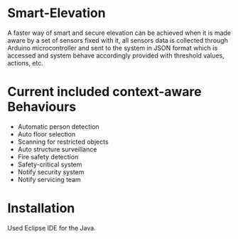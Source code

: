 # Smart-Elevation
A faster way of smart and secure elevation can be achieved when it is made aware by a set of sensors fixed with it, all sensors data is collected through Arduino microcontroller and sent to the system in JSON format which is accessed and system behave accordingly provided with threshold values, actions, etc. 

# Current included context-aware Behaviours
- Automatic person detection
- Auto floor selection
- Scanning for restricted objects
- Auto structure surveillance
- Fire safety detection
- Safety-critical system
- Notify security system
- Notify servicing team

# Installation
Used Eclipse IDE for the Java.
